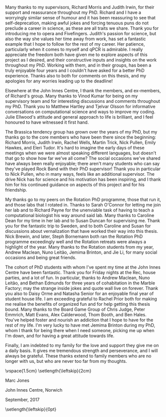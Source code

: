 Many thanks to my supervisors, Richard Morris and Judith Irwin, for their support and reassurance throughout my PhD.
Richard and I have a worryingly similar sense of humour and it has been reassuring to see that self-deprecation, making awful jokes and forcing tenuous puns do not preclude a career in science, as these are all traits we share.
Thank you for introducing me to opera and Fivefingers.
Judith's passion for science, but also the way she values her time away from work, has set a fantastic example that I hope to follow for the rest of my career.
Her patience, particularly when it comes to myself and qPCR is admirable.
I really appreciate the freedom both have given me to explore aspects of this project as I desired, and their constructive inputs and insights on the work throughout my PhD.
Working with them, and in their groups, has been a truly enjoyable four years and I couldn't have asked for a better PhD experience.
Thanks also to both for comments on this thesis, and my apologies for any worries leading up to the deadline!

Elsewhere at the John Innes Centre, I thank the members, and ex-members, of Richard's group.
Many thanks to Vinod Kumar for being on my supervisory team and for interesting discussions and comments throughout my PhD.
Thank you to Matthew Hartley and Tjelvar Olsson for informative conversations on computational science and ways to improve my coding.
Julie Ellwood's attitude and general approach to life is brilliant, and I feel honoured to have witnessed it first hand.

The Brassica tendency group has grown over the years of my PhD, but my thanks go to the core members who have been there since the beginning: Richard Morris, Judith Irwin, Rachel Wells, Martin Trick, Nick Pullen, Emily Hawkes, and Eleri Tudor.
It's hard to imagine the early days of these meetings when we were almost speaking different languages, but doesn't that go to show how far we've all come?
The social occasions we've shared have always been really enjoyable; there aren't many students who can say they've played Rock Band with their PhD supervisor!
Thank you in particular to Nick Pullen, who in many ways, feels like an additional supervisor.
The drive Nick has for science and his motivation has been inspiring, and I thank him for his continued guidance on aspects of this project and for his friendship.

My thanks go to my peers on the Rotation PhD programme, those that run it, and those labs that I rotated in.
Thanks to Sarah O'Connor for letting me join her lab and to Richard Payne for the unenviable task of having to teach a computational biologist his way around said lab.
Many thanks to Caroline Dean for my time in her lab and to Susan Duncan for supervising me.
Thank you for the fantastic trip to Sweden, and to both Caroline and Susan for discussions about vernalization that have worked their way into this thesis.
Nick Brewin, and later, Steph Bornemann both ran the Rotation PhD programme exceedingly well and the Rotation retreats were always a highlight of the year.
Many thanks to the Rotation students from my year, Andrew Maclean, Nuno Leitão, Jemima Brinton, and Jie Li, for many social occasions and being great friends.

The cohort of PhD students with whom I've spent my time at the John Innes Centre have been fantastic.
Thank you for Friday nights at the Rec, house parties, and a lot of fun.
In particular, thanks to Andrew Maclean, Nuno Leitão, and Bethan Edmunds for three years of cohabitation in the Marble Factory; may the strange inside jokes and quote wall live on forever.
Thank you also to Daisy Orme and Natasha Senior for an enjoyable final year of student house life.
I am exceeding grateful to Rachel Prior both for making me realise the benefits of organized fun and for help getting this thesis bound.
Many thanks to the Board Game Group of Chris Judge, Peter Emmrich, Matt Evans, Alex Calderwood, Thom Booth, and Ben Hales.
You've helped foster and nourish an addiction that I hope to have for the rest of my life.
I'm very lucky to have met Jemima Brinton during my PhD, whom I thank for being there when I need someone, picking me up when I'm down, and for having a great attitude towards life.

Finally, I am indebted to my family for the love and support they give me on a daily basis.
It gives me tremendous strength and perseverance, and I will always be grateful.
These thanks extend to family members who are no longer with us, but who are never too far from my thoughts.


\vspace{1.5cm}
\setlength{\leftskip}{2cm}

Marc Jones

John Innes Centre, Norwich

September, 2017

\setlength{\leftskip}{0pt}
